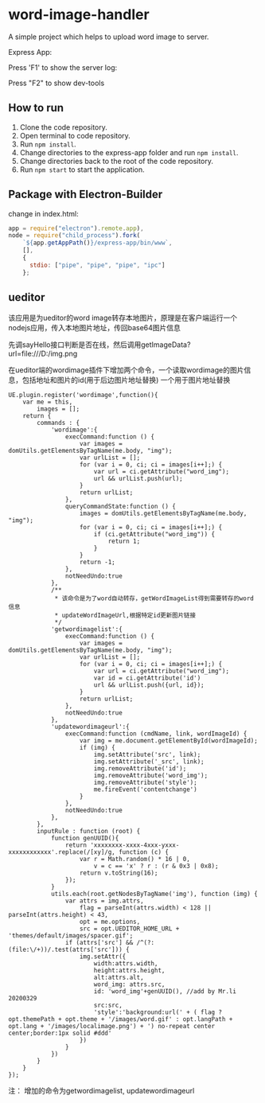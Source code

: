 # word-image-handler

A simple project which helps to upload word image to server.

Express App:

Press 'F1' to show the server log:

Press "F2" to show dev-tools


## How to run

1.  Clone the code repository.
2.  Open terminal to code repository.
3.  Run `npm install`.
4.  Change directories to the express-app folder and run `npm install`.
5.  Change directories back to the root of the code repository.
6.  Run `npm start` to start the application.

## Package with Electron-Builder

change in index.html:

```javascript
app = require("electron").remote.app),
node = require("child_process").fork(
    `${app.getAppPath()}/express-app/bin/www`,
    [],
    {
      stdio: ["pipe", "pipe", "pipe", "ipc"]
    };
```

## ueditor 
该应用是为ueditor的word image转存本地图片，原理是在客户端运行一个nodejs应用，传入本地图片地址，传回base64图片信息

先调sayHello接口判断是否在线，然后调用getImageData?url=file:///D:/img.png

在ueditor端的wordimage插件下增加两个命令，一个读取wordimage的图片信息，包括地址和图片的id(用于后边图片地址替换)
一个用于图片地址替换
```
UE.plugin.register('wordimage',function(){
    var me = this,
        images = [];
    return {
        commands : {
            'wordimage':{
                execCommand:function () {
                    var images = domUtils.getElementsByTagName(me.body, "img");
                    var urlList = [];
                    for (var i = 0, ci; ci = images[i++];) {
                        var url = ci.getAttribute("word_img");
                        url && urlList.push(url);
                    }
                    return urlList;
                },
                queryCommandState:function () {
                    images = domUtils.getElementsByTagName(me.body, "img");
                    for (var i = 0, ci; ci = images[i++];) {
                        if (ci.getAttribute("word_img")) {
                            return 1;
                        }
                    }
                    return -1;
                },
                notNeedUndo:true
            },
            /**
             * 该命令是为了word自动转存，getWordImageList得到需要转存的word信息
             * updateWordImageUrl,根据特定id更新图片链接
             */
            'getwordimagelist':{
                execCommand:function () {
                    var images = domUtils.getElementsByTagName(me.body, "img");
                    var urlList = [];
                    for (var i = 0, ci; ci = images[i++];) {
                        var url = ci.getAttribute("word_img");
                        var id = ci.getAttribute('id')
                        url && urlList.push({url, id});
                    }
                    return urlList;
                },
                notNeedUndo:true
            },
            'updatewordimageurl':{
                execCommand:function (cmdName, link, wordImageId) {
                    var img = me.document.getElementById(wordImageId);
                    if (img) {
                        img.setAttribute('src', link);
                        img.setAttribute('_src', link);
                        img.removeAttribute('id');
                        img.removeAttribute('word_img');
                        img.removeAttribute('style');
                        me.fireEvent('contentchange')
                    }
                },
                notNeedUndo:true
            },
        },
        inputRule : function (root) {
            function genUUID(){
                return 'xxxxxxxx-xxxx-4xxx-yxxx-xxxxxxxxxxxx'.replace(/[xy]/g, function (c) {
                    var r = Math.random() * 16 | 0,
                        v = c == 'x' ? r : (r & 0x3 | 0x8);
                    return v.toString(16);
                });
            }
            utils.each(root.getNodesByTagName('img'), function (img) {
                var attrs = img.attrs,
                    flag = parseInt(attrs.width) < 128 || parseInt(attrs.height) < 43,
                    opt = me.options,
                    src = opt.UEDITOR_HOME_URL + 'themes/default/images/spacer.gif';
                if (attrs['src'] && /^(?:(file:\/+))/.test(attrs['src'])) {
                    img.setAttr({
                        width:attrs.width,
                        height:attrs.height,
                        alt:attrs.alt,
                        word_img: attrs.src,
                        id: 'word_img'+genUUID(), //add by Mr.li 20200329
                        src:src,
                        'style':'background:url(' + ( flag ? opt.themePath + opt.theme + '/images/word.gif' : opt.langPath + opt.lang + '/images/localimage.png') + ') no-repeat center center;border:1px solid #ddd'
                    })
                }
            })
        }
    }
});
```
注： 增加的命令为getwordimagelist, updatewordimageurl